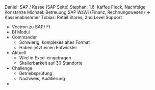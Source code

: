 
Daniel: SAP / Kasse (SAP Seite)
Stephan: 1.6. Kaffee Fleck, Nachfolge Konstanze
Michael: Betreuung SAP WaWi (Finanz, Rechnungswesen) -> Kassenabnehmer
Tobias: Retail Stores, 2nd Level Support


- Vectron zu SAP/ FI
- BI Modul
- Commander
	- Schwierig, komplexes altes Format
	- Haben jetzt einen Entwickler
- Aktuell
	- Wird in Excel eingetragen
	- Skalierbarkeit auf 30 Standorte
- Challenge
	- Betriebsprüfung
	- Nachweis, Auditierung
- 